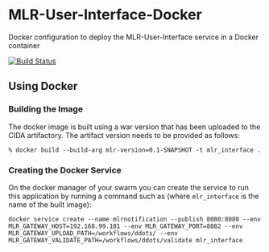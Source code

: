 # MLR-User-Interface-Docker
Docker configuration to deploy the MLR-User-Interface service in a Docker container 

[![Build Status](https://travis-ci.org/USGS-CIDA/MLR-User-Interface-Docker.svg?branch=master)](https://travis-ci.org/USGS-CIDA/MLR-User-Interface-Docker)

## Using Docker

### Building the Image
The docker image is built using a war version that has been uploaded to the CIDA artifactory. The artifact version needs to be provided as follows:
```
% docker build --build-arg mlr-version=0.1-SNAPSHOT -t mlr_interface .
```

### Creating the Docker Service
On the docker manager of your swarm you can create the service to run this application by running a command such as (where `mlr_interface` is the name of the built image):
```
docker service create --name mlrnotification --publish 8080:8080 --env MLR_GATEWAY_HOST=192.168.99.101 --env MLR_GATEWAY_PORT=8082 --env MLR_GATEWAY_UPLOAD_PATH=/workflows/ddots/ --env MLR_GATEWAY_VALIDATE_PATH=/workflows/ddots/validate mlr_interface
```
